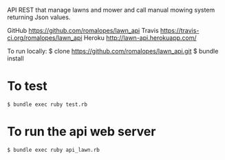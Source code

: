 API REST that manage lawns and mower and call manual mowing system returning Json values.

GitHub
  https://github.com/romalopes/lawn_api
Travis
  https://travis-ci.org/romalopes/lawn_api
Heroku
  http://lawn-api.herokuapp.com/


To run locally:
 $ clone   https://github.com/romalopes/lawn_api.git
 $ bundle install

 # To test
  	$ bundle exec ruby test.rb

 # To run the api web server
  	$ bundle exec ruby api_lawn.rb
